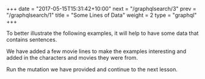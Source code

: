 +++
date = "2017-05-15T15:31:42+10:00"
next = "/graphqlsearch/3"
prev = "/graphqlsearch/1"
title = "Some Lines of Data"
weight = 2
type = "graphql"
+++

To better illustrate the following examples, it will help to have some data that
contains sentences.

We have added a few movie lines to make the examples interesting and added in
the characters and movies they were from.

Run the mutation we have provided and continue to the next lesson.
